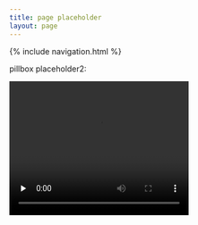 ```yaml
---
title: page placeholder
layout: page
---
```



{% include navigation.html %} 





pillbox placeholder2:  


 <video width="320" height="240" controls="" preload="none">
  <source src="../images/pillbox.webm" type="video/webm">

</video>
